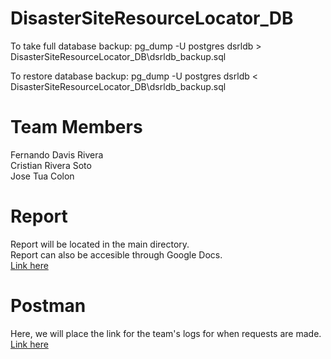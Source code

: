 # DisasterSiteResourceLocator_DB

To take full database backup:
pg_dump -U postgres dsrldb > DisasterSiteResourceLocator_DB\dsrldb_backup.sql

To restore database backup:
pg_dump -U postgres dsrldb < DisasterSiteResourceLocator_DB\dsrldb_backup.sql  

# Team Members
Fernando Davis Rivera  
Cristian Rivera Soto  
Jose Tua Colon  

# Report
Report will be located in the main directory.  
Report can also be accesible through Google Docs.  
[Link here](https://docs.google.com/document/d/153xwtV8uYqAxtGP2Di6aW4pcHZcw13blUjMa0i0hdF0/edit?usp=sharing)

# Postman
Here, we will place the link for the team's logs for when requests are made.  
[Link here](https://warped-water-9605.postman.co/workspaces/b6bb794f-58e0-416a-81c5-f831a2e127fd/history)
